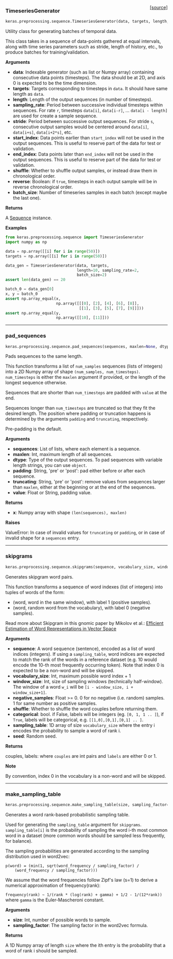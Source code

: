 <span style="float:right;">[[source]](https://github.com/keras-team/keras/blob/master/keras/preprocessing/sequence.py#L16)</span>
### TimeseriesGenerator

```python
keras.preprocessing.sequence.TimeseriesGenerator(data, targets, length, sampling_rate=1, stride=1, start_index=0, end_index=None, shuffle=False, reverse=False, batch_size=128)
```

Utility class for generating batches of temporal data.

This class takes in a sequence of data-points gathered at
equal intervals, along with time series parameters such as
stride, length of history, etc., to produce batches for
training/validation.

__Arguments__

- __data__: Indexable generator (such as list or Numpy array)
    containing consecutive data points (timesteps).
    The data should be at 2D, and axis 0 is expected
    to be the time dimension.
- __targets__: Targets corresponding to timesteps in `data`.
    It should have same length as `data`.
- __length__: Length of the output sequences (in number of timesteps).
- __sampling_rate__: Period between successive individual timesteps
    within sequences. For rate `r`, timesteps
    `data[i]`, `data[i-r]`, ... `data[i - length]`
    are used for create a sample sequence.
- __stride__: Period between successive output sequences.
    For stride `s`, consecutive output samples would
    be centered around `data[i]`, `data[i+s]`, `data[i+2*s]`, etc.
- __start_index__: Data points earlier than `start_index` will not be used
    in the output sequences. This is useful to reserve part of the
    data for test or validation.
- __end_index__: Data points later than `end_index` will not be used
    in the output sequences. This is useful to reserve part of the
    data for test or validation.
- __shuffle__: Whether to shuffle output samples,
    or instead draw them in chronological order.
- __reverse__: Boolean: if `true`, timesteps in each output sample will be
    in reverse chronological order.
- __batch_size__: Number of timeseries samples in each batch
    (except maybe the last one).

__Returns__

A [Sequence](/utils/#sequence) instance.

__Examples__


```python
from keras.preprocessing.sequence import TimeseriesGenerator
import numpy as np

data = np.array([[i] for i in range(50)])
targets = np.array([[i] for i in range(50)])

data_gen = TimeseriesGenerator(data, targets,
                               length=10, sampling_rate=2,
                               batch_size=2)
assert len(data_gen) == 20

batch_0 = data_gen[0]
x, y = batch_0
assert np.array_equal(x,
                      np.array([[[0], [2], [4], [6], [8]],
                                [[1], [3], [5], [7], [9]]]))
assert np.array_equal(y,
                      np.array([[10], [11]]))
```

----

### pad_sequences


```python
keras.preprocessing.sequence.pad_sequences(sequences, maxlen=None, dtype='int32', padding='pre', truncating='pre', value=0.0)
```


Pads sequences to the same length.

This function transforms a list of
`num_samples` sequences (lists of integers)
into a 2D Numpy array of shape `(num_samples, num_timesteps)`.
`num_timesteps` is either the `maxlen` argument if provided,
or the length of the longest sequence otherwise.

Sequences that are shorter than `num_timesteps`
are padded with `value` at the end.

Sequences longer than `num_timesteps` are truncated
so that they fit the desired length.
The position where padding or truncation happens is determined by
the arguments `padding` and `truncating`, respectively.

Pre-padding is the default.

__Arguments__

- __sequences__: List of lists, where each element is a sequence.
- __maxlen__: Int, maximum length of all sequences.
- __dtype__: Type of the output sequences.
    To pad sequences with variable length strings, you can use `object`.
- __padding__: String, 'pre' or 'post':
    pad either before or after each sequence.
- __truncating__: String, 'pre' or 'post':
    remove values from sequences larger than
    `maxlen`, either at the beginning or at the end of the sequences.
- __value__: Float or String, padding value.

__Returns__

- __x__: Numpy array with shape `(len(sequences), maxlen)`

__Raises__

ValueError: In case of invalid values for `truncating` or `padding`,
or in case of invalid shape for a `sequences` entry.

----

### skipgrams


```python
keras.preprocessing.sequence.skipgrams(sequence, vocabulary_size, window_size=4, negative_samples=1.0, shuffle=True, categorical=False, sampling_table=None, seed=None)
```


Generates skipgram word pairs.

This function transforms a sequence of word indexes (list of integers)
into tuples of words of the form:

- (word, word in the same window), with label 1 (positive samples).
- (word, random word from the vocabulary), with label 0 (negative samples).

Read more about Skipgram in this gnomic paper by Mikolov et al.:
[Efficient Estimation of Word Representations in
Vector Space](http://arxiv.org/pdf/1301.3781v3.pdf)

__Arguments__

- __sequence__: A word sequence (sentence), encoded as a list
    of word indices (integers). If using a `sampling_table`,
    word indices are expected to match the rank
    of the words in a reference dataset (e.g. 10 would encode
    the 10-th most frequently occurring token).
    Note that index 0 is expected to be a non-word and will be skipped.
- __vocabulary_size__: Int, maximum possible word index + 1
- __window_size__: Int, size of sampling windows (technically half-window).
    The window of a word `w_i` will be
    `[i - window_size, i + window_size+1]`.
- __negative_samples__: Float >= 0. 0 for no negative (i.e. random) samples.
    1 for same number as positive samples.
- __shuffle__: Whether to shuffle the word couples before returning them.
- __categorical__: bool. if False, labels will be
    integers (eg. `[0, 1, 1 .. ]`),
    if `True`, labels will be categorical, e.g.
    `[[1,0],[0,1],[0,1] .. ]`.
- __sampling_table__: 1D array of size `vocabulary_size` where the entry i
    encodes the probability to sample a word of rank i.
- __seed__: Random seed.

__Returns__

couples, labels: where `couples` are int pairs and
    `labels` are either 0 or 1.

__Note__

By convention, index 0 in the vocabulary is
a non-word and will be skipped.

----

### make_sampling_table


```python
keras.preprocessing.sequence.make_sampling_table(size, sampling_factor=1e-05)
```


Generates a word rank-based probabilistic sampling table.

Used for generating the `sampling_table` argument for `skipgrams`.
`sampling_table[i]` is the probability of sampling
the word i-th most common word in a dataset
(more common words should be sampled less frequently, for balance).

The sampling probabilities are generated according
to the sampling distribution used in word2vec:

```
p(word) = (min(1, sqrt(word_frequency / sampling_factor) /
    (word_frequency / sampling_factor)))
```

We assume that the word frequencies follow Zipf's law (s=1) to derive
a numerical approximation of frequency(rank):

`frequency(rank) ~ 1/(rank * (log(rank) + gamma) + 1/2 - 1/(12*rank))`
where `gamma` is the Euler-Mascheroni constant.

__Arguments__

- __size__: Int, number of possible words to sample.
- __sampling_factor__: The sampling factor in the word2vec formula.

__Returns__

A 1D Numpy array of length `size` where the ith entry
is the probability that a word of rank i should be sampled.
